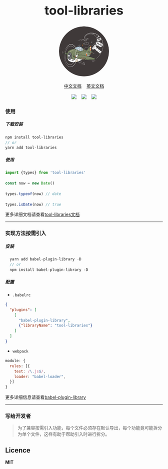 <h1 style="font-size: 40px;color: #222; text-align: center">tool-libraries</h1>
<div align="center" style="display:flex;justify-content: center;">
  <a href="https://github.com/AaronBank/tool-libraries"><img style="width: 160px;height:160px;border-radius:80px;" src="https://raw.githubusercontent.com/AaronBank/static-files/master/images/tool-logo.jpg" alt="tool-libraries"></a>
</div>

<div align="center">
  <br />
  <a href="https://github.com/AaronBank/tool-libraries/blob/master/README.ZH.md">中文文档</a>
  <a href="https://github.com/AaronBank/tool-libraries/blob/master" style="margin-left: 12px;">英文文档</a>
  <br /><br />
  <img src="https://img.shields.io/badge/license-MIT-green.svg"/>
  <img src="https://img.shields.io/badge/npm-v6.4.1-blue.svg" style="margin-left: 12px;"/>
  <img src="https://img.shields.io/badge/build-finished-brightgreen.svg" style="margin-left: 12px;"/>
</div>

### 使用

##### 下载安装

```javascript
npm install tool-libraries
// or
yarn add tool-libraries
```

##### 使用

```javascript
import {types} from 'tool-libraries'

const now = new Date()

types.typeof(now) // date

types.isDate(now) // true
```

更多详细文档请查看[tool-libraries文档](https://www.kancloud.cn/tool-libraries/tool-libraries/1081053)

---

### 实现方法按需引入

##### 安装

```javascript
  yarn add babel-plugin-library -D
  // or
  npm install babel-plugin-library -D

```

##### 配置

- `.babelrc`

```json
{
  "plugins": [
    [
      "babel-plugin-library",
      {"libraryName": "tool-libraries"}
    ]
  ]
}
```

- `webpack`

```javascript
module: {
  rules: [{
    test: /\.js$/,
    loader: "babel-loader",
  }]
}
```
更多详细信息请查看[babel-plugin-library](https://github.com/AaronBank/babel-plugin-library)

--- 

### 写给开发者

> 为了兼容按需引入功能，每个文件必须存在默认导出，每个功能竟可能拆分为单个文件，这样有助于帮助引入时进行拆分。


## Licence ##
**MIT**